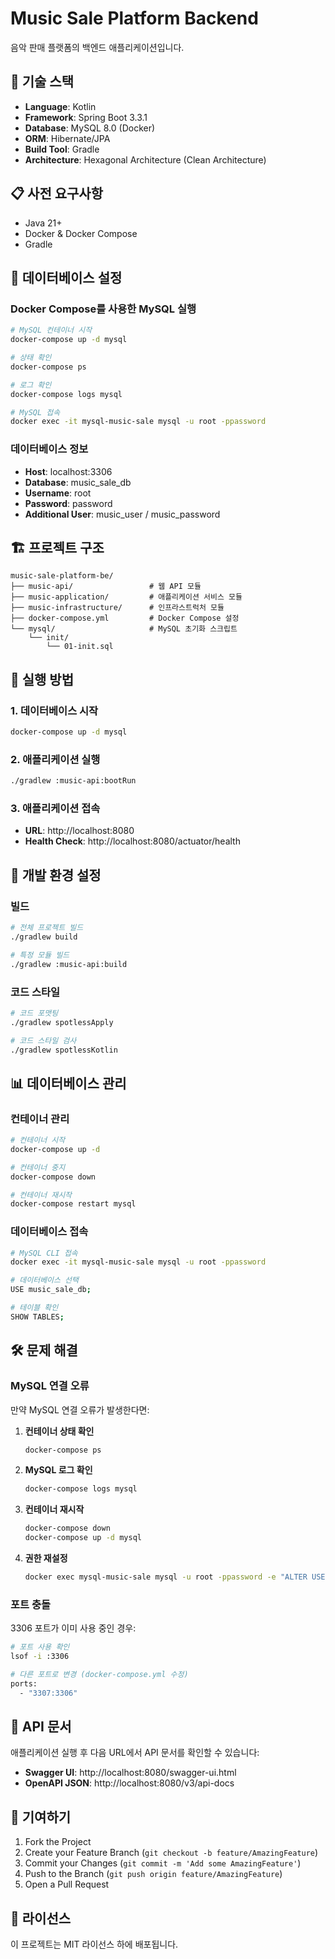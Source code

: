 # Music Sale Platform Backend

음악 판매 플랫폼의 백엔드 애플리케이션입니다.

## 🚀 기술 스택

- **Language**: Kotlin
- **Framework**: Spring Boot 3.3.1
- **Database**: MySQL 8.0 (Docker)
- **ORM**: Hibernate/JPA
- **Build Tool**: Gradle
- **Architecture**: Hexagonal Architecture (Clean Architecture)

## 📋 사전 요구사항

- Java 21+
- Docker & Docker Compose
- Gradle

## 🐳 데이터베이스 설정

### Docker Compose를 사용한 MySQL 실행

```bash
# MySQL 컨테이너 시작
docker-compose up -d mysql

# 상태 확인
docker-compose ps

# 로그 확인
docker-compose logs mysql

# MySQL 접속
docker exec -it mysql-music-sale mysql -u root -ppassword
```

### 데이터베이스 정보

- **Host**: localhost:3306
- **Database**: music_sale_db
- **Username**: root
- **Password**: password
- **Additional User**: music_user / music_password

## 🏗️ 프로젝트 구조

```
music-sale-platform-be/
├── music-api/                 # 웹 API 모듈
├── music-application/         # 애플리케이션 서비스 모듈
├── music-infrastructure/      # 인프라스트럭처 모듈
├── docker-compose.yml         # Docker Compose 설정
└── mysql/                     # MySQL 초기화 스크립트
    └── init/
        └── 01-init.sql
```

## 🚀 실행 방법

### 1. 데이터베이스 시작

```bash
docker-compose up -d mysql
```

### 2. 애플리케이션 실행

```bash
./gradlew :music-api:bootRun
```

### 3. 애플리케이션 접속

- **URL**: http://localhost:8080
- **Health Check**: http://localhost:8080/actuator/health

## 🔧 개발 환경 설정

### 빌드

```bash
# 전체 프로젝트 빌드
./gradlew build

# 특정 모듈 빌드
./gradlew :music-api:build
```

### 코드 스타일

```bash
# 코드 포맷팅
./gradlew spotlessApply

# 코드 스타일 검사
./gradlew spotlessKotlin
```

## 📊 데이터베이스 관리

### 컨테이너 관리

```bash
# 컨테이너 시작
docker-compose up -d

# 컨테이너 중지
docker-compose down

# 컨테이너 재시작
docker-compose restart mysql
```

### 데이터베이스 접속

```bash
# MySQL CLI 접속
docker exec -it mysql-music-sale mysql -u root -ppassword

# 데이터베이스 선택
USE music_sale_db;

# 테이블 확인
SHOW TABLES;
```

## 🛠️ 문제 해결

### MySQL 연결 오류

만약 MySQL 연결 오류가 발생한다면:

1. **컨테이너 상태 확인**
   ```bash
   docker-compose ps
   ```

2. **MySQL 로그 확인**
   ```bash
   docker-compose logs mysql
   ```

3. **컨테이너 재시작**
   ```bash
   docker-compose down
   docker-compose up -d mysql
   ```

4. **권한 재설정**
   ```bash
   docker exec mysql-music-sale mysql -u root -ppassword -e "ALTER USER 'root'@'localhost' IDENTIFIED BY 'password'; FLUSH PRIVILEGES;"
   ```

### 포트 충돌

3306 포트가 이미 사용 중인 경우:

```bash
# 포트 사용 확인
lsof -i :3306

# 다른 포트로 변경 (docker-compose.yml 수정)
ports:
  - "3307:3306"
```

## 📝 API 문서

애플리케이션 실행 후 다음 URL에서 API 문서를 확인할 수 있습니다:

- **Swagger UI**: http://localhost:8080/swagger-ui.html
- **OpenAPI JSON**: http://localhost:8080/v3/api-docs

## 🤝 기여하기

1. Fork the Project
2. Create your Feature Branch (`git checkout -b feature/AmazingFeature`)
3. Commit your Changes (`git commit -m 'Add some AmazingFeature'`)
4. Push to the Branch (`git push origin feature/AmazingFeature`)
5. Open a Pull Request

## 📄 라이선스

이 프로젝트는 MIT 라이선스 하에 배포됩니다.
